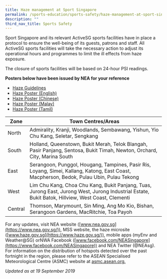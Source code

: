 ```yaml
---
title: Haze management at Sport Singapore
permalink: /sports-education/sports-safety/haze-management-at-sport-singapore/
description: ""
third_nav_title: Sports Safety
---
```

Sport Singapore and its relevant ActiveSG sports facilities have in place a protocol to ensure the well-being of its guests, patrons and staff. All ActiveSG sports facilities will take the necessary action to adjust its operational hours and programmes to limit the ill effects from haze exposure.

The closure of sports facilities will be based on 24-hour PSI readings.

**Posters below have been issued by NEA for your reference**
* [Haze Guidelines](/files/Sport%20Education/Sport%20Safety/Haze%20Management/Haze_Guidelines_1Oct2019_website.pdf)
* [Haze Poster (English)](/files/Sport%20Education/Sport%20Safety/Haze%20Management/PSI_PM_A4_Poster_English_2019_09_16.pdf)
* [Haze Poster (Chinese)](/files/Sport%20Education/Sport%20Safety/Haze%20Management/PSI_PM_A4_Poster_Chinese_2019_09_16.pdf)
* [Haze Poster (Malay)](/files/Sport%20Education/Sport%20Safety/Haze%20Management/PSI_PM_A4_Poster_Malay_2019_09_16.pdf)
* [Haze Poster (Tamil)](/files/Sport%20Education/Sport%20Safety/Haze%20Management/PSI_PM_A4_Poster_Tamil_2019_09_16.pdf)



| Zone | Town Centres/Areas |
| -------- | -------- |
| North     | Admirality, Kranji, Woodlands, Sembawang, Yishun, Yio Chu Kang, Seletar, Sengkang|
| South | Holland, Queenstown, Bukit Merah, Telok Blangah, Pasir Panjang, Sentosa, Bukit Timah, Newton, Orchard, City, Marina South|
| East | Serangoon, Punggol, Hougang, Tampines, Pasir Ris, Loyang, Simei, Kallang, Katong, East Coast, Macpherson, Bedok, Pulau Ubin, Pulau Tekong|
| West | Lim Chu Kang, Choa Chu Kang, Bukit Panjang, Tuas, Jurong East, Jurong West, Jurong Industrial Estate, Bukit Batok, Hillview, West Coast, Clementi |
| Central | Thomson, Marymount, Sin Ming, Ang Mo Kio, Bishan, Serangoon Gardens, MacRitchie, Toa Payoh |

For any updates, visit NEA website ([www.nea.gov.sg](https://www.nea.gov.sg/)), MSS website, the haze microsite ([www.haze.gov.sg](https://www.haze.gov.sg/)), mobile apps (myEnv and Weather@SG) orNWA Facebook ([www.facebook.com/NEASingapore](https://www.facebook.com/NEASingapore)) and NEA Twitter (@NEAsg). For information on the distribution of hotspots detected over the past fortnight in the region, please refer to the ASEAN Specialised Meteorological Centre (ASMC) website at [asmc.asean.org.](http://asmc.asean.org/home/)

*Updated as at 19 September 2019*